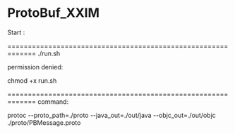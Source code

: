 # ProtoBuf_XXIM

Start :

=============================================================
./run.sh

permission denied:

chmod +x run.sh  

=============================================================
command:

protoc --proto_path=./proto --java_out=./out/java --objc_out=./out/objc ./proto/PBMessage.proto
